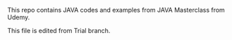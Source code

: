 This repo contains JAVA codes and examples from JAVA Masterclass from Udemy.

This file is edited from Trial branch.

